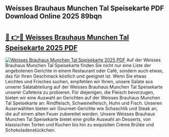 ## Weisses Brauhaus Munchen Tal Speisekarte PDF Download Online 2025 89bqn

# <h2><a href="http://gc8aro.nevu.top/?p=Weisses+Brauhaus+Munchen+Tal+Speisekarte">🔗 👉🔴 Weisses Brauhaus Munchen Tal Speisekarte 2025 PDF</a></h2>

[![Weisses Brauhaus Munchen Tal Speisekarte 2025 PDF](https://i.imgur.com/dBaPXMq.png)](http://gc8aro.nevu.top/?p=Weisses+Brauhaus+Munchen+Tal+Speisekarte)
Auf der Weisses Brauhaus Munchen Tal Speisekarte finden Sie nicht nur eine Liste der angebotenen Gerichte in einem Restaurant oder Café, sondern auch etwas, das für Ihren Geschmack köstlich und geeignet ist. Wenn Sie etwas Leichtes und Frisches suchen, empfehlen wir Ihnen, unsere Salate aus unserer Salatabteilung auf der Weisses Brauhaus Munchen Tal Speisekarte unserer Cafeteria zu probieren. Für diejenigen, die Fleisch bevorzugen, bieten wir eine Auswahl an Gerichten auf der Weisses Brauhaus Munchen Tal Speisekarte an: Rindfleisch, Schweinefleisch, Huhn und Fisch. Unseren Auserwählten bieten wir Gourmet-Gerichte wie Schaschlik und Steak an, die auf einem alten Feuer zubereitet werden. Unsere Weisses Brauhaus Munchen Tal Speisekarte bietet eine große Auswahl an Desserts, von klassischen Torten und Kuchen bis hin zu exquisiten Crème Brûlée und Schokoladenstückchen.
